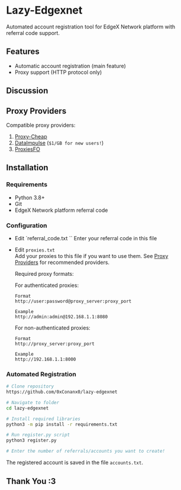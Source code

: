# Lazy-Edgexnet

Automated account registration tool for EdgeX Network platform with referral code support.

## Features

* Automatic account registration (main feature)
* Proxy support (HTTP protocol only)

## Discussion


## Proxy Providers

Compatible proxy providers:

1. [Proxy-Cheap](https://app.proxy-cheap.com/r/mlShoy)
2. [DataImpulse](https://dataimpulse.com/?aff=48082) (`$1/GB for new users!`)
3. [ProxiesFO](https://app.proxies.fo/ref/c02fda06-da42-f640-7ef7-885127487ef0)

## Installation

### Requirements

* Python 3.8+
* Git
* EdgeX Network platform referral code

### Configuration

* Edit `referral_code.txt  ``
  Enter your referral code in this file
* Edit `proxies.txt`  
  Add your proxies to this file if you want to use them. See [Proxy Providers](#proxy-providers) for recommended providers.

  Required proxy formats:

  For authenticated proxies:
  ```
  Format
  http://user:password@proxy_server:proxy_port

  Example
  http://admin:admin@192.168.1.1:8080
  ```

  For non-authenticated proxies:
  ```
  Format
  http://proxy_server:proxy_port

  Example
  http://192.168.1.1:8000
  ```

### Automated Registration

```bash
# Clone repository
https://github.com/0xConanx0/lazy-edgexnet

# Navigate to folder
cd lazy-edgexnet

# Install required libraries
python3 -m pip install -r requirements.txt

# Run register.py script
python3 register.py

# Enter the number of referrals/accounts you want to create!
```
The registered account is saved in the file `accounts.txt`.

## Thank You :3
